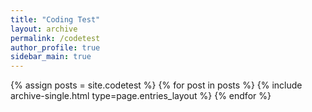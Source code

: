 ```yaml
---
title: "Coding Test"
layout: archive
permalink: /codetest
author_profile: true
sidebar_main: true
---
```



{% assign posts = site.codetest %}
{% for post in posts %} {% include archive-single.html type=page.entries_layout %} {% endfor %}
